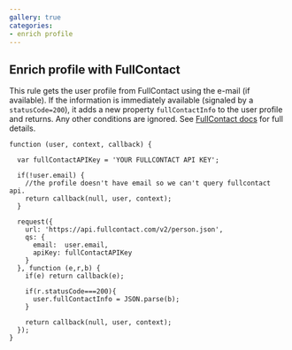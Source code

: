 ```yaml
---
gallery: true
categories:
- enrich profile
---
```

## Enrich profile with FullContact

This rule gets the user profile from FullContact using the e-mail (if available). If the information is immediately available (signaled by a `statusCode=200`), it adds a new property `fullContactInfo` to the user profile and returns. Any other conditions are ignored. See [FullContact docs](http://www.fullcontact.com/developer/docs/) for full details.

```
function (user, context, callback) {

  var fullContactAPIKey = 'YOUR FULLCONTACT API KEY';

  if(!user.email) {
    //the profile doesn't have email so we can't query fullcontact api.
    return callback(null, user, context);
  }

  request({
    url: 'https://api.fullcontact.com/v2/person.json',
    qs: {
      email:  user.email,
      apiKey: fullContactAPIKey
    }
  }, function (e,r,b) {
    if(e) return callback(e);

    if(r.statusCode===200){
      user.fullContactInfo = JSON.parse(b);
    }

    return callback(null, user, context);
  });
}
```
